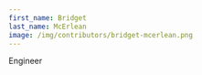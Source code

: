 ```yaml
---
first_name: Bridget
last_name: McErlean
image: /img/contributors/bridget-mcerlean.png
---
```

Engineer
